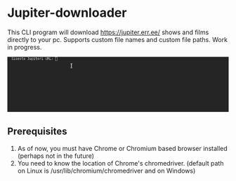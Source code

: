# Jupiter-downloader
This CLI program will download https://jupiter.err.ee/ shows and films directly to your pc. Supports custom file names and custom file paths. Work in progress.

![](showcase.gif)

## Prerequisites
1. As of now, you must have Chrome or Chromium based browser installed (perhaps not in the future)
2. You need to know the location of Chrome's chromedriver. (default path on Linux is /usr/lib/chromium/chromedriver and on Windows)
